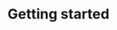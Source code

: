 ---
layout: full.html
algolia: true
title: Getting started
description: Getting started
order: 4700
---